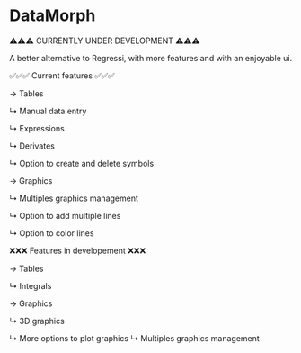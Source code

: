 # DataMorph

⚠⚠⚠ CURRENTLY UNDER DEVELOPMENT ⚠⚠⚠

A better alternative to Regressi, with more features and with an enjoyable ui.

✅✅✅ Current features ✅✅✅

→ Tables

↳ Manual data entry

↳ Expressions

↳ Derivates

↳ Option to create and delete symbols

→ Graphics

↳ Multiples graphics management

↳ Option to add multiple lines

↳ Option to color lines

❌❌❌ Features in developement ❌❌❌

→ Tables

↳ Integrals

→ Graphics

↳ 3D graphics

↳ More options to plot graphics
↳ Multiples graphics management
